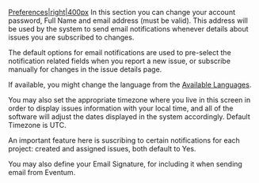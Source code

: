 [Preferences|right|400px](/Image:Preferences.png "wikilink") In this
section you can change your account password, Full Name and email
address (must be valid). This address will be used by the system to send
email notifications whenever details about issues you are subscribed to
changes.

The default options for email notifications are used to pre-select the
notification related fields when you report a new issue, or subscribe
manually for changes in the issue details page.

If available, you might change the language from the [Available
Languages](/Eventum:Localization#Translation_status "wikilink").

You may also set the appropriate timezone where you live in this screen
in order to display issues information with your local time, and all of
the software will adjust the dates displayed in the system accordingly.
Default Timezone is UTC.

An important feature here is suscribing to certain notifications for
each project: created and assigned issues, both default to Yes.

You may also define your Email Signature, for including it when sending
email from Eventum.